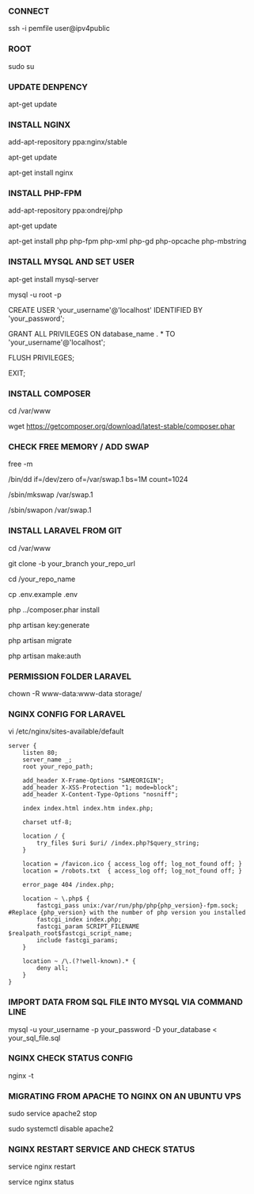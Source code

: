 
### CONNECT
ssh -i pemfile user@ipv4public

### ROOT
sudo su

### UPDATE DENPENCY
apt-get update

### INSTALL NGINX
add-apt-repository ppa:nginx/stable

apt-get update

apt-get install nginx

### INSTALL PHP-FPM
add-apt-repository ppa:ondrej/php

apt-get update

apt-get install php php-fpm php-xml php-gd php-opcache php-mbstring

### INSTALL MYSQL AND SET USER
apt-get install mysql-server

mysql -u root -p

CREATE USER 'your_username'@'localhost' IDENTIFIED BY 'your_password';

GRANT ALL PRIVILEGES ON database_name . * TO 'your_username'@'localhost';

FLUSH PRIVILEGES;

EXIT;

### INSTALL COMPOSER
cd /var/www

wget https://getcomposer.org/download/latest-stable/composer.phar

### CHECK FREE MEMORY / ADD SWAP
free -m

/bin/dd if=/dev/zero of=/var/swap.1 bs=1M count=1024

/sbin/mkswap /var/swap.1

/sbin/swapon /var/swap.1


### INSTALL LARAVEL FROM GIT
cd /var/www

git clone -b your_branch your_repo_url

cd /your_repo_name

cp .env.example .env

php ../composer.phar install

php artisan key:generate

php artisan migrate

php artisan make:auth

### PERMISSION FOLDER LARAVEL
chown -R www-data:www-data storage/

### NGINX CONFIG FOR LARAVEL
vi /etc/nginx/sites-available/default

```
server {
    listen 80;
    server_name _;
    root your_repo_path;

    add_header X-Frame-Options "SAMEORIGIN";
    add_header X-XSS-Protection "1; mode=block";
    add_header X-Content-Type-Options "nosniff";

    index index.html index.htm index.php;

    charset utf-8;

    location / {
        try_files $uri $uri/ /index.php?$query_string;
    }

    location = /favicon.ico { access_log off; log_not_found off; }
    location = /robots.txt  { access_log off; log_not_found off; }

    error_page 404 /index.php;

    location ~ \.php$ {
        fastcgi_pass unix:/var/run/php/php{php_version}-fpm.sock; #Replace {php_version} with the number of php version you installed
        fastcgi_index index.php;
        fastcgi_param SCRIPT_FILENAME $realpath_root$fastcgi_script_name;
        include fastcgi_params;
    }

    location ~ /\.(?!well-known).* {
        deny all;
    }
}
```

### IMPORT DATA FROM SQL FILE INTO MYSQL VIA COMMAND LINE
mysql -u your_username -p your_password -D your_database < your_sql_file.sql

### NGINX CHECK STATUS CONFIG
nginx -t


### MIGRATING FROM APACHE TO NGINX ON AN UBUNTU VPS
sudo service apache2 stop

sudo systemctl disable apache2


### NGINX RESTART SERVICE AND CHECK STATUS
service nginx restart

service nginx status
